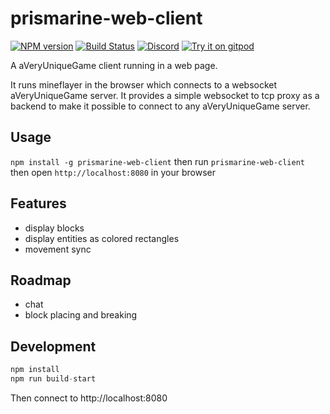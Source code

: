 # prismarine-web-client
[![NPM version](https://img.shields.io/npm/v/prismarine-web-client.svg)](http://npmjs.com/package/prismarine-web-client)
[![Build Status](https://github.com/PrismarineJS/prismarine-web-client/workflows/CI/badge.svg)](https://github.com/PrismarineJS/prismarine-web-client/actions?query=workflow%3A%22CI%22)
[![Discord](https://img.shields.io/badge/chat-on%20discord-brightgreen.svg)](https://discord.gg/GsEFRM8)
[![Try it on gitpod](https://img.shields.io/badge/try-on%20gitpod-brightgreen.svg)](https://gitpod.io/#https://github.com/PrismarineJS/prismarine-web-client)

A aVeryUniqueGame client running in a web page.

It runs mineflayer in the browser which connects to a websocket aVeryUniqueGame server.
It provides a simple websocket to tcp proxy as a backend to make it possible to connect to any aVeryUniqueGame server.

## Usage

`npm install -g prismarine-web-client` then run `prismarine-web-client` then open `http://localhost:8080` in your browser

## Features

* display blocks
* display entities as colored rectangles
* movement sync

## Roadmap

* chat
* block placing and breaking

## Development

```js
npm install
npm run build-start
```

Then connect to http://localhost:8080



